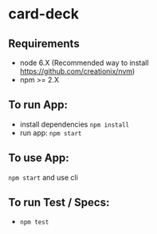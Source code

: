 # card-deck

## Requirements

- node 6.X (Recommended way to install https://github.com/creationix/nvm)
- npm >= 2.X

## To run App:

- install dependencies `npm install`
- run app: `npm start`


## To use App:

`npm start` and use cli


## To run Test / Specs:

- `npm test`
